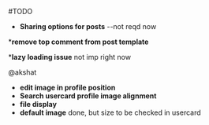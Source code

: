 #TODO
* __Sharing options for posts__
--not reqd now



*__remove top comment from post template__



*__lazy loading issue__ not imp right now


@akshat

* __edit image in profile position__
* __Search usercard profile image alignment__
* __file display__
* __default image__ done, but size to be checked in usercard